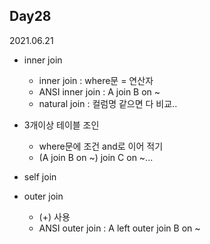 ## Day28
2021.06.21

- inner join
  - inner join : where문 = 연산자
  - ANSI inner join : A join B on ~
  - natural join : 컬럼명 같으면 다 비교..

- 3개이상 테이블 조인
  - where문에 조건 and로 이어 적기
  - (A join B on ~) join C on ~...

- self join

- outer join
  - (+) 사용
  - ANSI outer join : A left outer join B on ~
